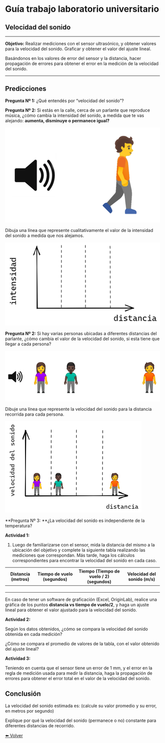 # Guía trabajo laboratorio universitario


## Velocidad del sonido


---

**Objetivo:** Realizar mediciones con el sensor ultrasónico, y obtener valores para la velocidad del sonido. Graficar y obtener el valor del ajuste lineal.

Basándonos en los valores de error del sensor y la distancia, hacer propagación de errores para obtener el error en la medición de la velocidad del sonido.


---


## Predicciones

**Pregunta Nº 1:** ¿Qué entendés por “velocidad del sonido”?

**Pregunta Nº 2:** Si estás en la calle, cerca de un parlante que reproduce música, ¿cómo cambia la intensidad del sonido, a medida que te vas alejando: **aumenta, disminuye o permanece igual?**


![alt_text](VelSon-GuiaUniversitaria/image1.png "image_tooltip")


Dibuja una línea que represente cualitativamente el valor de la intensidad del sonido a medida que nos alejamos.


![alt_text](VelSon-GuiaUniversitaria/image4.png "image_tooltip")


**Pregunta Nº 2:**  Si hay varias personas ubicadas a diferentes distancias del parlante, ¿cómo cambia el valor de la velocidad del sonido, si esta tiene que llegar a cada persona?


![alt_text](VelSon-GuiaUniversitaria/image5.png "image_tooltip")


Dibuje una línea que represente la velocidad del sonido para la distancia recorrida para cada persona.


![alt_text](VelSon-GuiaUniversitaria/image2.png "image_tooltip")


**Pregunta Nº 3: **¿La velocidad del sonido es independiente de la temperatura?

**Actividad 1:** 



1. Luego de familiarizarse con el sensor, mida la distancia del mismo a la ubicación del objetivo y complete la siguiente tabla realizando las mediciones que correspondan. Más tarde, haga los cálculos correspondientes para encontrar la velocidad del sonido en cada caso.

| **Distancia** (metros) | **Tiempo de vuelo** (segundos) | **Tiempo (Tiempo de vuelo / 2)** (segundos) | **Velocidad del sonido** (m/s) |
|------|------|------|------|
|      |      |      |      |
|      |      |      |      |
|      |      |      |      |
|      |      |      |      |


En caso de tener un software de graficación (Excel, OriginLab), realice una gráfica de los puntos **distancia vs tiempo de vuelo/2**, y haga un ajuste lineal para obtener el valor ajustado para la velocidad del sonido.

**Actividad 2:**

 Según los datos obtenidos, ¿cómo se compara la velocidad del sonido obtenida en cada medición?

¿Cómo se compara el promedio de valores de la tabla, con el valor obtenido del ajuste lineal?

**Actividad 3:**

Teniendo en cuenta que el sensor tiene un error de 1 mm, y el error en la regla de medición usada para medir la distancia, haga la propagación de errores para obtener el error total en el valor de la velocidad del sonido.


## Conclusión

La velocidad del sonido estimada es: (calcule su valor promedio y su error, en metros por segundo)

Explique por qué la velocidad del sonido (permanece o no) constante para diferentes distancias de recorrido.

[⬅️ Volver](../VelSonido)
